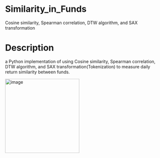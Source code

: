 # Similarity_in_Funds
Cosine similarity, Spearman correlation, DTW algorithm, and SAX transformation

# Description
a Python implementation of using Cosine similarity, Spearman correlation, DTW algorithm, and SAX transformation(Tokenization) to measure daily return similarity between funds.

<img width="241" alt="image" src="https://github.com/YongLi0817/Similarity_in_Funds/assets/119761268/08d878c6-b4e6-4a25-a54c-28b0ba1607a2">
